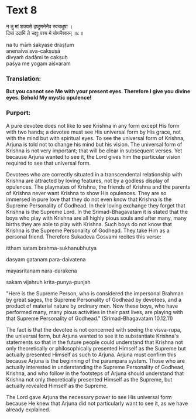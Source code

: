 # Text 8

न तु मां शक्यसे द्रष्टुमनेनैव स्वचक्षुषा ।  
दिव्यं ददामि ते चक्षुः पश्य मे योगमैश्वरम् ॥८॥

na tu māḿ śakyase draṣṭum  
anenaiva sva-cakṣuṣā  
divyaḿ dadāmi te cakṣuḥ  
paśya me yogam aiśvaram



### Translation:

**But you cannot see Me with your present eyes. Therefore I give you divine eyes. Behold My mystic opulence!**

### Purport:

A pure devotee does not like to see Krishna in any form except His form with two hands; a devotee must see His universal form by His grace, not with the mind but with spiritual eyes. To see the universal form of Krishna, Arjuna is told not to change his mind but his vision. The universal form of Krishna is not very important; that will be clear in subsequent verses. Yet because Arjuna wanted to see it, the Lord gives him the particular vision required to see that universal form.

Devotees who are correctly situated in a transcendental relationship with Krishna are attracted by loving features, not by a godless display of opulences. The playmates of Krishna, the friends of Krishna and the parents of Krishna never want Krishna to show His opulences. They are so immersed in pure love that they do not even know that Krishna is the Supreme Personality of Godhead. In their loving exchange they forget that Krishna is the Supreme Lord. In the Srimad-Bhagavatam it is stated that the boys who play with Krishna are all highly pious souls and after many, many births they are able to play with Krishna. Such boys do not know that Krishna is the Supreme Personality of Godhead. They take Him as a personal friend. Therefore Sukadeva Gosvami recites this verse:

ittham satam brahma-sukhanubhutya

dasyam gatanam para-daivatena

mayasritanam nara-darakena

sakam vijahruh krita-punya-punjah

"Here is the Supreme Person, who is considered the impersonal Brahman by great sages, the Supreme Personality of Godhead by devotees, and a product of material nature by ordinary men. Now these boys, who have performed many, many pious activities in their past lives, are playing with that Supreme Personality of Godhead." (Srimad-Bhagavatam 10.12.11)

The fact is that the devotee is not concerned with seeing the visva-rupa, the universal form, but Arjuna wanted to see it to substantiate Krishna's statements so that in the future people could understand that Krishna not only theoretically or philosophically presented Himself as the Supreme but actually presented Himself as such to Arjuna. Arjuna must confirm this because Arjuna is the beginning of the parampara system. Those who are actually interested in understanding the Supreme Personality of Godhead, Krishna, and who follow in the footsteps of Arjuna should understand that Krishna not only theoretically presented Himself as the Supreme, but actually revealed Himself as the Supreme.

The Lord gave Arjuna the necessary power to see His universal form because He knew that Arjuna did not particularly want to see it, as we have already explained.